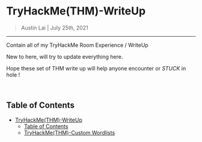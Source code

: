 # TryHackMe(THM)-WriteUp

> Austin Lai | July 25th, 2021

---

<!-- Description -->

Contain all of my TryHackMe Room Experience / WriteUp

New to here, will try to update everything here.

Hope these set of THM write up will help anyone encounter or _STUCK_ in hole !

<!-- Description -->

<br />

## Table of Contents

<!-- TOC -->

- [TryHackMe(THM)-WriteUp](#tryhackmehtm-writeup)
    - [Table of Contents](#table-of-contents)
    - [TryHackMe(THM)-Custom Wordlists](TryHackMe(THM)-Custom%20Wordlists/README.md)



<!-- /TOC -->




